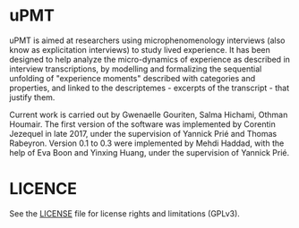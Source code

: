 # uPMT

uPMT is aimed at researchers using microphenomenology interviews (also know as explicitation interviews) to study lived experience. It has been designed to help analyze the micro-dynamics of experience as described in interview transcriptions, by modelling and formalizing the sequential unfolding of "experience moments" described with categories and properties, and linked to the descriptemes - excerpts of the transcript - that justify them.

Current work is carried out by Gwenaelle Gouriten, Salma Hichami,  Othman Houmair. The first version of the software was implemented by Corentin Jezequel in late 2017, under the supervision of Yannick Prié and Thomas Rabeyron. Version 0.1 to 0.3 were implemented by Mehdi Haddad, with the help of Eva Boon and Yinxing Huang, under the supervision of Yannick Prié. 

# LICENCE

See the [LICENSE](LICENSE) file for license rights and limitations (GPLv3).
